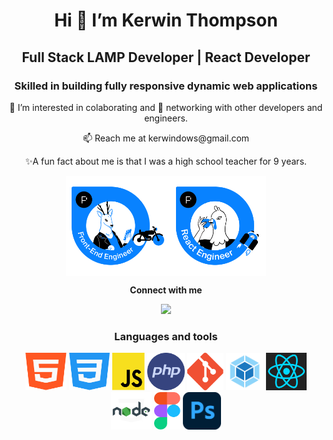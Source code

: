<h1 align="center">Hi 👋 I’m Kerwin Thompson</h1>
  
<h2 align="center">Full Stack LAMP Developer | React Developer</h2>
<h3 align="center">Skilled in building fully responsive dynamic web applications</h3>

<p align="center"> 👀 I’m interested in colaborating and 💞️ networking with other developers and engineers.</p>
<p align="center">📫 Reach me at kerwindows@gmail.com</p>
<p align="center"> ✨A fun fact about me is that I was a high school teacher for 9 years.</p>

<p align="center">
  <img align="center" src="https://github.com/Kerwindows/Kerwindows/blob/main/files/front-end.png" height=160><img align="center" src="https://github.com/Kerwindows/Kerwindows/blob/main/files/react-dev.png" height=160>
  </p>


<p align="center"><b>Connect with me</b> </p>

<p align="center"><img src="https://img.shields.io/badge/LinkedIn-Kerwindows-blue"></p>

<h3 align="center">Languages and tools</h3>
<p align="center">
  <img title='html' src="https://github.com/Kerwindows/Kerwindows/blob/main/files/html.svg" height=60> 
  <img title='CSS' src="https://github.com/Kerwindows/Kerwindows/blob/main/files/css.svg" height=60>    
  <img title='Javascript' src="https://github.com/Kerwindows/Kerwindows/blob/main/files/js.svg" height=60> 
  <img  title='PHP' src="https://github.com/Kerwindows/Kerwindows/blob/main/files/php.svg" height=60> 
  <img  title='Git' src="https://github.com/Kerwindows/Kerwindows/blob/main/files/git.svg" height=60> 
  <img  title='Webpack' src="https://github.com/Kerwindows/Kerwindows/blob/main/files/webpack.png" height=60> 
  <img  title='ReactJS' src="https://github.com/Kerwindows/Kerwindows/blob/main/files/react.png" height=60> 
  <img  title='Node' src="https://github.com/Kerwindows/Kerwindows/blob/main/files/node.jpg" height=60> 
  <img  title='Figma' src="https://github.com/Kerwindows/Kerwindows/blob/main/files/figma.svg" height=60> 
  <img  title='Photoshop' src="https://github.com/Kerwindows/Kerwindows/blob/main/files/photoshop.svg" height=60> 
  
</p>

<!---
Kerwindows/Kerwindows is a ✨ special ✨ repository because its `README.md` (this file) appears on your GitHub profile.
You can click the Preview link to take a look at your changes.
--->
